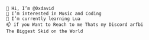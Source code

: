 
    👋 Hi, I’m @0xdavid
    👀 I’m interested in Music and Coding
    🌱 I’m currently learning Lua
    📫 if you Want to Reach to me Thats my Discord arfbi
    The Biggest Skid on the World

